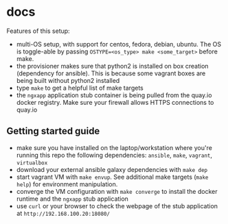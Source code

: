 # docs

Features of this setup:
- multi-OS setup, with support for centos, fedora, debian, ubuntu. The OS is toggle-able by passing `OSTYPE=<os_type> make <some_target>` before make.
- the provisioner makes sure that python2 is installed on box creation (dependency for ansible). This is because some vagrant boxes are being built without python2 installed
- type `make` to get a helpful list of make targets
- the `ngxapp` application stub container is being pulled from the quay.io docker registry. Make sure your firewall allows HTTPS connections to quay.io


## Getting started guide
- make sure you have installed on the laptop/workstation where you're running this repo the following dependencies: `ansible`, `make`, `vagrant`, `virtualbox`
- download your external ansible galaxy dependencies with `make dep`
- start vagrant VM with `make envup`. See additional make targets (`make help`) for environment manipulation.
- converge the VM configuration with `make converge` to install the docker runtime and the `ngxapp` stub application
- use `curl` or your browser to check the webpage of the stub application at `http://192.168.100.20:18080/`
